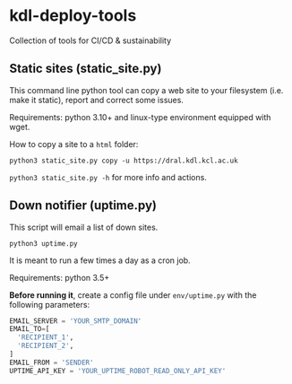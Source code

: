 # kdl-deploy-tools
Collection of tools for CI/CD &amp; sustainability

## Static sites (static_site.py)

This command line python tool can copy a web site to your filesystem (i.e. make it static), report and correct some issues.

Requirements: python 3.10+ and linux-type environment equipped with wget.

How to copy a site to a `html` folder:

`python3 static_site.py copy -u https://dral.kdl.kcl.ac.uk`

`python3 static_site.py -h` for more info and actions.

## Down notifier (uptime.py)

This script will email a list of down sites.

`python3 uptime.py`

It is meant to run a few times a day as a cron job.

Requirements: python 3.5+

**Before running it**, create a config file under `env/uptime.py` with the following parameters:

```python
EMAIL_SERVER = 'YOUR_SMTP_DOMAIN'
EMAIL_TO=[
  'RECIPIENT_1',
  'RECIPIENT_2',
]
EMAIL_FROM = 'SENDER'
UPTIME_API_KEY = 'YOUR_UPTIME_ROBOT_READ_ONLY_API_KEY'
```
